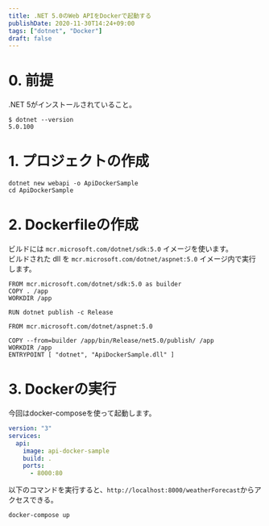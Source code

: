 ```yaml
---
title: .NET 5.0のWeb APIをDockerで起動する
publishDate: 2020-11-30T14:24+09:00
tags: ["dotnet", "Docker"]
draft: false
---
```


# 0. 前提

.NET 5がインストールされていること。

```
$ dotnet --version
5.0.100
```

# 1. プロジェクトの作成

```
dotnet new webapi -o ApiDockerSample
cd ApiDockerSample
```

# 2. Dockerfileの作成

ビルドには `mcr.microsoft.com/dotnet/sdk:5.0` イメージを使います。  
ビルドされた dll を `mcr.microsoft.com/dotnet/aspnet:5.0` イメージ内で実行します。  

```docker:ApiDockerSample/Dockerfile
FROM mcr.microsoft.com/dotnet/sdk:5.0 as builder
COPY . /app
WORKDIR /app

RUN dotnet publish -c Release

FROM mcr.microsoft.com/dotnet/aspnet:5.0

COPY --from=builder /app/bin/Release/net5.0/publish/ /app
WORKDIR /app
ENTRYPOINT [ "dotnet", "ApiDockerSample.dll" ]
```

# 3. Dockerの実行

今回はdocker-composeを使って起動します。

```yaml:ApiDockerSample/docker-copose.yml
version: "3"
services:
  api:
    image: api-docker-sample
    build: .
    ports:
      - 8000:80
```

以下のコマンドを実行すると、`http://localhost:8000/weatherForecast`からアクセスできる。

```
docker-compose up
```

